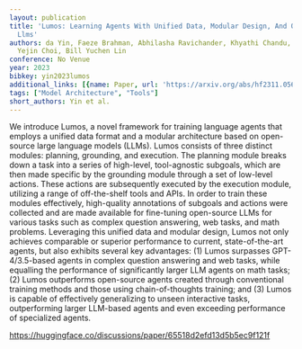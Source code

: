```yaml
---
layout: publication
title: 'Lumos: Learning Agents With Unified Data, Modular Design, And Open-source
  Llms'
authors: da Yin, Faeze Brahman, Abhilasha Ravichander, Khyathi Chandu, Kai-wei Chang,
  Yejin Choi, Bill Yuchen Lin
conference: No Venue
year: 2023
bibkey: yin2023lumos
additional_links: [{name: Paper, url: 'https://arxiv.org/abs/hf2311.05657'}]
tags: ["Model Architecture", "Tools"]
short_authors: Yin et al.
---
```

We introduce Lumos, a novel framework for training language agents that employs a unified data format and a modular architecture based on open-source large language models (LLMs). Lumos consists of three distinct modules: planning, grounding, and execution. The planning module breaks down a task into a series of high-level, tool-agnostic subgoals, which are then made specific by the grounding module through a set of low-level actions. These actions are subsequently executed by the execution module, utilizing a range of off-the-shelf tools and APIs. In order to train these modules effectively, high-quality annotations of subgoals and actions were collected and are made available for fine-tuning open-source LLMs for various tasks such as complex question answering, web tasks, and math problems. Leveraging this unified data and modular design, Lumos not only achieves comparable or superior performance to current, state-of-the-art agents, but also exhibits several key advantages: (1) Lumos surpasses GPT-4/3.5-based agents in complex question answering and web tasks, while equalling the performance of significantly larger LLM agents on math tasks; (2) Lumos outperforms open-source agents created through conventional training methods and those using chain-of-thoughts training; and (3) Lumos is capable of effectively generalizing to unseen interactive tasks, outperforming larger LLM-based agents and even exceeding performance of specialized agents.

https://huggingface.co/discussions/paper/65518d2efd13d5b5ec9f121f